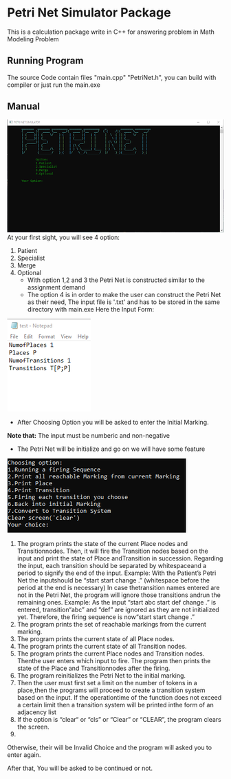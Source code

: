 # Petri Net Simulator Package 
This is a calculation package write in C++ for answering problem in Math Modeling Problem 
## Running Program
The source Code contain files "main.cpp" "PetriNet.h", you can build with compiler or just run the main.exe
## Manual
![First View](images/Annotation%202021-11-25%20160005.png)
At your first sight, you will see 4 option:
1. Patient
2. Specialist
3. Merge
4. Optional
    - With option 1,2 and 3 the Petri Net is constructed similar to the assignment demand
    - The option 4 is in order to make the user can construct the Petri Net as their need,
The input file is '.txt' and has to be stored in the same directory with main.exe
Here the Input Form:

![Input form](images/Annotation%202021-11-25%20161308.png)
- After Choosing Option you will be asked to enter the Initial Marking.

**Note that:** The input must be numberic and non-negative

- The Petri Net will be initialize and go on we will have some feature

![Input form](images/Annotation%202021-11-25%20162241.png)
1. The program prints the state of the current Place nodes and Transitionnodes. Then, it will fire the Transition nodes based on the input and print the state of Place andTransition in succession. Regarding the input, each transition should be separated by whitespaceand a period to signify the end of the input. Example: With the Patient’s Petri Net the inputshould be “start start change .” (whitespace before the period at the end is necessary) In case thetransition names entered are not in the Petri Net, the program will ignore those transitions andrun the remaining ones. Example: As the input “start abc start def change .” is entered, transition“abc” and “def” are ignored as they are not initialized yet. Therefore, the firing sequence is now“start start change .”
2. The program prints the set of reachable markings from the current marking.
3. The program prints the current state of all Place nodes.
4. The program prints the current state of all Transition nodes.
5. The program prints the current Place nodes and Transition nodes. Thenthe user enters which input to fire. The program then prints the state of the Place and Transitionnodes after the firing.
6. The program reinitializes the Petri Net to the initial marking.
7. Then the user must first set a limit on the number of tokens in a place,then the programs will proceed to create a transition system based on the input. If the operationtime of the function does not exceed a certain limit then a transition system will be printed inthe form of an adjacency list
8. If the option is “clear“ or “cls” or “Clear” or “CLEAR”, the program clears the screen.
9. 
Otherwise, their will be Invalid Choice and the program will asked you to enter again.

After that, You will be asked to be continued or not. 

